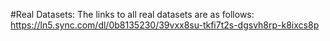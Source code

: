 #Real Datasets: 
The links to all real datasets are as follows:
https://ln5.sync.com/dl/0b8135230/39vxx8su-tkfi7t2s-dgsvh8rp-k8ixcs8p
